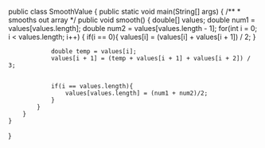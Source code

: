 
public class SmoothValue
{
	public static void main(String[] args)
	{
		/**
		 * smooths out array
		 */
		public void smooth()
		{
			double[] values;
			double num1 = values[values.length];
			double num2 = values[values.length - 1];
			for(int i = 0; i < values.length; i++)
			{
				if(i == 0){
					values[i] = (values[i] + values[i + 1]) / 2;
				}
				
				double temp = values[i];
				values[i + 1] = (temp + values[i + 1] + values[i + 2]) / 3;
				
				
				if(i == values.length){
					values[values.length] = (num1 + num2)/2; 
				}
			}
		}
	}
}
